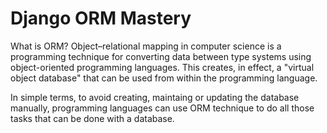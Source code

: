 # Django ORM Mastery

What is ORM?
Object–relational mapping in computer science is a programming technique for converting data between type systems using object-oriented programming languages. 
This creates, in effect, a "virtual object database" that can be used from within the programming language.

In simple terms, to avoid creating, maintaing or updating the database manually, programming languages can use ORM technique to do all those tasks that can be done with a database.



